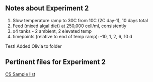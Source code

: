 ## Notes about Experiment 2

1. Slow temperature ramp to 30C from 10C (2C day-1), 10 days total </br>
2. Feed (mixed algal diet) at 250,000 cell/ml, consistently </br>
3. x4 tanks - 2 ambient, 2 elevated temp </br>
4. timepoints (relative to end of temp ramp): -10, 1, 2, 6, 10 d </br>

Test! Added Olivia to folder

## Pertinent files for Experiment 2
[CS Sample list](https://docs.google.com/spreadsheets/d/1_8vj1T2yd3Cd6FhpHUA-QPrzZVGvqAXz1wseTCH7Ihw/edit#gid=0)

